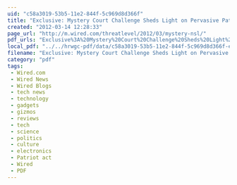 ```yaml
---
uid: "c58a3019-53b5-11e2-844f-5c969d8d366f"
title: "Exclusive: Mystery Court Challenge Sheds Light on Pervasive Patriot Act Power"
created: "2012-03-14 12:28:33"
page_url: "http://m.wired.com/threatlevel/2012/03/mystery-nsl/"
pdf_urls: "Exclusive%3A%20Mystery%20Court%20Challenge%20Sheds%20Light%20on%20Pervasive%20Patriot%20Act%20Power.resources/National-Security-Letter_Redacted.pdf"
local_pdf: "../../hrwgc-pdf/data/c58a3019-53b5-11e2-844f-5c969d8d366f-exclusive-mystery-court-challenge-sheds-light-on-pervasive-patriot-act-power.pdf"
filename: "Exclusive: Mystery Court Challenge Sheds Light on Pervasive Patriot Act Power.html"
category: "pdf"
tags: 
 - Wired.com
 - Wired News
 - Wired Blogs
 - tech news
 - technology
 - gadgets
 - gizmos
 - reviews
 - tech
 - science
 - politics
 - culture
 - electronics
 - Patriot act
 - Wired
 - PDF
---
```

